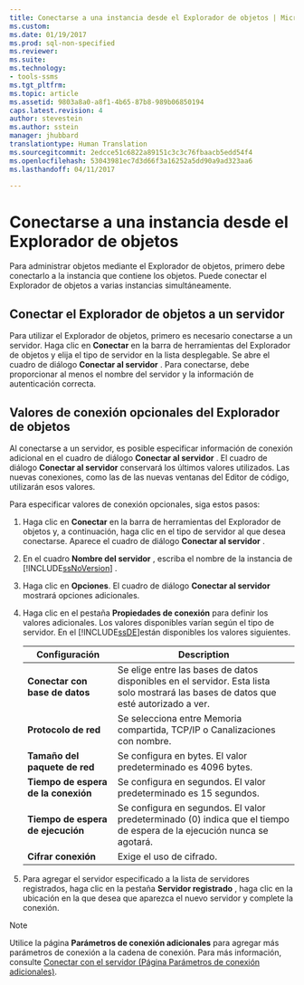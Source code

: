 ```yaml
---
title: Conectarse a una instancia desde el Explorador de objetos | Microsoft Docs
ms.custom: 
ms.date: 01/19/2017
ms.prod: sql-non-specified
ms.reviewer: 
ms.suite: 
ms.technology:
- tools-ssms
ms.tgt_pltfrm: 
ms.topic: article
ms.assetid: 9803a8a0-a8f1-4b65-87b8-989b06850194
caps.latest.revision: 4
author: stevestein
ms.author: sstein
manager: jhubbard
translationtype: Human Translation
ms.sourcegitcommit: 2edcce51c6822a89151c3c3c76fbaacb5edd54f4
ms.openlocfilehash: 53043981ec7d3d66f3a16252a5dd90a9ad323aa6
ms.lasthandoff: 04/11/2017

---
```

# <a name="connect-to-an-instance-from-object-explorer"></a>Conectarse a una instancia desde el Explorador de objetos
Para administrar objetos mediante el Explorador de objetos, primero debe conectarlo a la instancia que contiene los objetos. Puede conectar el Explorador de objetos a varias instancias simultáneamente.  
  
## <a name="connecting-object-explorer-to-a-server"></a>Conectar el Explorador de objetos a un servidor  
Para utilizar el Explorador de objetos, primero es necesario conectarse a un servidor. Haga clic en **Conectar** en la barra de herramientas del Explorador de objetos y elija el tipo de servidor en la lista desplegable. Se abre el cuadro de diálogo **Conectar al servidor** . Para conectarse, debe proporcionar al menos el nombre del servidor y la información de autenticación correcta.  
  
## <a name="optional-object-explorer-connection-settings"></a>Valores de conexión opcionales del Explorador de objetos  
Al conectarse a un servidor, es posible especificar información de conexión adicional en el cuadro de diálogo **Conectar al servidor** . El cuadro de diálogo **Conectar al servidor** conservará los últimos valores utilizados. Las nuevas conexiones, como las de las nuevas ventanas del Editor de código, utilizarán esos valores.  
  
Para especificar valores de conexión opcionales, siga estos pasos:  
  
1.  Haga clic en **Conectar** en la barra de herramientas del Explorador de objetos y, a continuación, haga clic en el tipo de servidor al que desea conectarse. Aparece el cuadro de diálogo **Conectar al servidor** .  
  
2.  En el cuadro **Nombre del servidor** , escriba el nombre de la instancia de [!INCLUDE[ssNoVersion](../../includes/ssnoversion_md.md)] .  
  
3.  Haga clic en **Opciones**. El cuadro de diálogo **Conectar al servidor** mostrará opciones adicionales.  
  
4.  Haga clic en el pestaña **Propiedades de conexión** para definir los valores adicionales. Los valores disponibles varían según el tipo de servidor. En el [!INCLUDE[ssDE](../../includes/ssde_md.md)]están disponibles los valores siguientes.  
  
    |Configuración|Description|  
    |-----------|---------------|  
    |**Conectar con base de datos**|Se elige entre las bases de datos disponibles en el servidor. Esta lista solo mostrará las bases de datos que esté autorizado a ver.|  
    |**Protocolo de red**|Se selecciona entre Memoria compartida, TCP/IP o Canalizaciones con nombre.|  
    |**Tamaño del paquete de red**|Se configura en bytes. El valor predeterminado es 4096 bytes.|  
    |**Tiempo de espera de la conexión**|Se configura en segundos. El valor predeterminado es 15 segundos.|  
    |**Tiempo de espera de ejecución**|Se configura en segundos. El valor predeterminado (0) indica que el tiempo de espera de la ejecución nunca se agotará.|  
    |**Cifrar conexión**|Exige el uso de cifrado.|  
  
5.  Para agregar el servidor especificado a la lista de servidores registrados, haga clic en la pestaña **Servidor registrado** , haga clic en la ubicación en la que desea que aparezca el nuevo servidor y complete la conexión.  
  
> [!NOTE]  
> Utilice la página **Parámetros de conexión adicionales** para agregar más parámetros de conexión a la cadena de conexión. Para más información, consulte [Conectar con el servidor &#40;Página Parámetros de conexión adicionales&#41;](../../ssms/f1-help/connect-to-server-additional-connection-parameters-page.md).  
  

